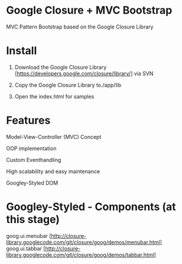 Google Closure + MVC Bootstrap
=========

MVC Pattern Bootstrap based on the Google Closure Library


Install
=========

1. Download the Google Closure Library [https://developers.google.com/closure/library/] via SVN

2. Copy the Google Closure Library to./app/lib

3. Open the index.html for samples


Features
=========

Model-View-Controller (MVC) Concept

OOP implementation

Custom Eventhandling

High scalability and easy maintenance

Googley-Styled DOM



Googley-Styled - Components (at this stage)
=========
goog.ui.menubar [http://closure-library.googlecode.com/git/closure/goog/demos/menubar.html]
goog.ui.tabbar [http://closure-library.googlecode.com/git/closure/goog/demos/tabbar.html]
